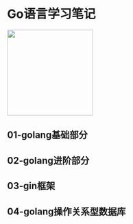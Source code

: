 # Go语言学习笔记

<html>
    <image src="./images/magician_gopher.png" width=200px></image>
</html>

## 01-golang基础部分

## 02-golang进阶部分

## 03-gin框架

## 04-golang操作关系型数据库